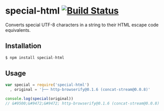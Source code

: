 # special-html [![Build Status](https://travis-ci.org/hughsk/special-html.png?branch=master)](https://travis-ci.org/hughsk/special-html)

Converts special UTF-8 characters in a string to their HTML escape code equivalents.

## Installation

``` javascript
$ npm install special-html
```

## Usage

``` javascript
var special = require('special-html')
  , original = '├── http-browserify@0.1.6 (concat-stream@0.0.8)'

console.log(special(original))
// &#9500;&#9472;&#9472; http-browserify@0.1.6 (concat-stream@0.0.8)
```
